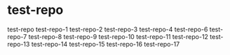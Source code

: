 # test-repo
test-repo
test-repo-1
test-repo-2
test-repo-3
test-repo-4
test-repo-6
test-repo-7
test-repo-8
test-repo-9
test-repo-10
test-repo-11
test-repo-12
test-repo-13
test-repo-14
test-repo-15
test-repo-16
test-repo-17
